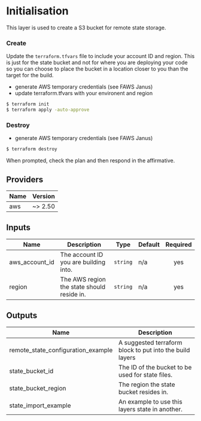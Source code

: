 # Initialisation

This layer is used to create a S3 bucket for remote state storage.

### Create

Update the `terraform.tfvars` file to include your account ID and region. This is just for the state bucket and not for where you are deploying your code so you can choose to place the bucket in a location closer to you than the target for the build.

- generate AWS temporary credentials (see FAWS Janus)
- update terraform.tfvars with your environent and region

```bash
$ terraform init
$ terraform apply -auto-approve
```

### Destroy

* generate AWS temporary credentials (see FAWS Janus)

```bash
$ terraform destroy
```

When prompted, check the plan and then respond in the affirmative.

## Providers

| Name | Version |
|------|---------|
| aws | ~> 2.50 |

## Inputs

| Name | Description | Type | Default | Required |
|------|-------------|------|---------|:-----:|
| aws\_account\_id | The account ID you are building into. | `string` | n/a | yes |
| region | The AWS region the state should reside in. | `string` | n/a | yes |

## Outputs

| Name | Description |
|------|-------------|
| remote\_state\_configuration\_example | A suggested terraform block to put into the build layers |
| state\_bucket\_id | The ID of the bucket to be used for state files. |
| state\_bucket\_region | The region the state bucket resides in. |
| state\_import\_example | An example to use this layers state in another. |
